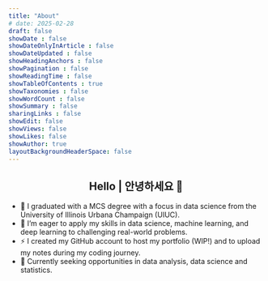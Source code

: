 ```yaml
---
title: "About"
# date: 2025-02-28
draft: false
showDate : false
showDateOnlyInArticle : false
showDateUpdated : false
showHeadingAnchors : false
showPagination : false
showReadingTime : false
showTableOfContents : true
showTaxonomies : false 
showWordCount : false
showSummary : false
sharingLinks : false
showEdit: false
showViews: false
showLikes: false
showAuthor: true
layoutBackgroundHeaderSpace: false
---
```


<h2 align="center"> Hello | 안녕하세요 👋</h2>

- 🔭 I graduated with a MCS degree with a focus in data science from the University of Illinois Urbana Champaign (UIUC).
- 🌱 I’m eager to apply my skills in data science, machine learning, and deep learning to challenging real-world problems.
- ⚡ I created my GitHub account to host my portfolio (WIP!) and to upload my notes during my coding journey.
- 💼 Currently seeking opportunities in data analysis, data science and statistics.
